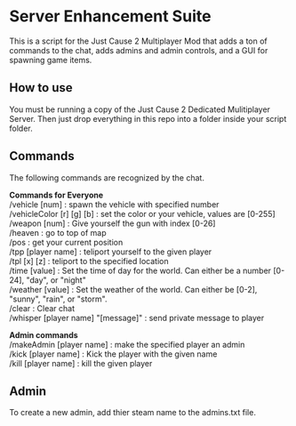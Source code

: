 Server Enhancement Suite
========================

This is a script for the Just Cause 2 Multiplayer Mod that adds a ton of commands to the chat, adds admins and admin controls, and a GUI for spawning game items. 

How to use
----------

You must be running a copy of the Just Cause 2 Dedicated Mulitiplayer Server. Then just drop everything in this repo into a folder inside your script folder. 

Commands
--------

The following commands are recognized by the chat.  

**Commands for Everyone**  
/vehicle [num] : spawn the vehicle with specified number  
/vehicleColor [r] [g] [b] : set the color or your vehicle, values are [0-255]  
/weapon [num] : Give yourself the gun with index [0-26]  
/heaven : go to top of map  
/pos : get your current position  
/tpp [player name] : teliport yourself to the given player  
/tpl [x] [z] : teliport to the specified location  
/time [value] : Set the time of day for the world. Can either be a number [0-24], "day", or "night"  
/weather [value] : Set the weather of the world. Can either be [0-2], "sunny", "rain", or "storm".  
/clear : Clear chat  
/whisper [player name] "[message]" : send private message to player  

**Admin commands**  
/makeAdmin [player name] : make the specified player an admin  
/kick [player name] : Kick the player with the given name  
/kill [player name] : kill the given player  
  
Admin
-----

To create a new admin, add thier steam name to the admins.txt file. 
